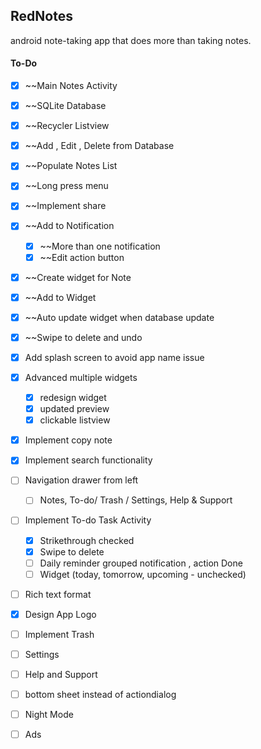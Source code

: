 ## RedNotes
android note-taking app that does more than taking notes.


#### To-Do

- [x] ~~Main Notes Activity
- [x] ~~SQLite Database
- [x] ~~Recycler Listview
- [x] ~~Add , Edit , Delete from Database
- [x] ~~Populate Notes List
- [x] ~~Long press menu
- [x] ~~Implement share
- [x] ~~Add to Notification
  - [x] ~~More than one notification
  - [x] ~~Edit action button
- [x] ~~Create widget for Note
- [x] ~~Add to Widget
- [x] ~~Auto update widget when database update
- [x] ~~Swipe to delete and undo
- [x] Add splash screen to avoid app name issue
- [x] Advanced multiple widgets
  - [x] redesign widget
  - [x] updated preview
  - [x] clickable listview
- [x] Implement copy note
- [x] Implement search functionality
- [ ] Navigation drawer from left
  - [ ] Notes, To-do/ Trash / Settings, Help & Support
- [ ] Implement To-do Task Activity
  - [x] Strikethrough checked
  - [x] Swipe to delete
  - [ ] Daily reminder grouped notification , action Done
  - [ ] Widget (today, tomorrow, upcoming - unchecked)
- [ ] Rich text format
- [x] Design App Logo
- [ ] Implement Trash
- [ ] Settings
- [ ] Help and Support
- [ ] bottom sheet instead of actiondialog
- [ ] Night Mode
- [ ] Ads

